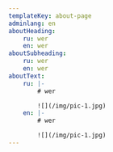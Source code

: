 ```yaml
---
templateKey: about-page
adminlang: en
aboutHeading:
    ru: wer
    en: wer
aboutSubheading:
    ru: wer
    en: wer
aboutText:
    ru: |-
        # wer

        ![](/img/pic-1.jpg)
    en: |-
        # wer

        ![](/img/pic-1.jpg)
---
```

